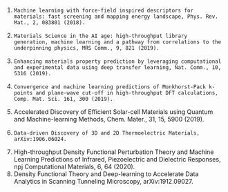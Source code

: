 1.     Machine learning with force-field inspired descriptors for materials: fast screening and mapping energy landscape, Phys. Rev. Mat., 2, 083801 (2018).
2.     Materials Science in the AI age: high-throughput library generation, machine learning and a pathway from correlations to the underpinning physics, MRS Comm., 9, 821 (2019).
3.     Enhancing materials property prediction by leveraging computational and experimental data using deep transfer learning, Nat. Comm., 10, 5316 (2019).
4.     Convergence and machine learning predictions of Monkhorst-Pack k-points and plane-wave cut-off in high-throughput DFT calculations, Comp. Mat. Sci. 161, 300 (2019).
5.   Accelerated Discovery of Efficient Solar-cell Materials using Quantum and Machine-learning Methods, Chem. Mater., 31, 15, 5900 (2019).
6.     Data-driven Discovery of 3D and 2D Thermoelectric Materials, arXiv:1906.06024.
7.   High-throughput Density Functional Perturbation Theory and Machine Learning Predictions of Infrared, Piezoelectric and Dielectric Responses, npj Computational Materials, 6, 64 (2020).
8.  Density Functional Theory and Deep-learning to Accelerate Data Analytics in Scanning Tunneling Microscopy, arXiv:1912.09027.
